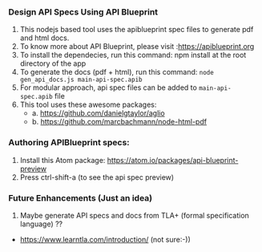 ### Design API Specs Using API Blueprint
1. This nodejs based tool uses the apiblueprint spec files to generate pdf and html docs.
2. To know more about API Blueprint, please visit :https://apiblueprint.org
3. To install the dependecies, run this command: npm install at the root directory of the app
4. To generate the docs (pdf + html), run this command: 
   ```node gen_api_docs.js main-api-spec.apib```
5. For modular approach, api spec files can be added to ```main-api-spec.apib``` file
6. This tool uses these awesome packages:
      - a. https://github.com/danielgtaylor/aglio    
      - b. https://github.com/marcbachmann/node-html-pdf    

### Authoring APIBlueprint specs:
 1. Install this Atom package: https://atom.io/packages/api-blueprint-preview
 2. Press ctrl-shift-a (to see the api spec preview)
 
 ### Future Enhancements (Just an idea)
 1. Maybe generate API specs and docs from TLA+ (formal specification language)  ??
  - https://www.learntla.com/introduction/  (not sure:-))
